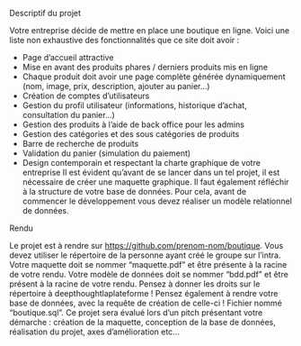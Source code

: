 Descriptif du projet

Votre entreprise décide de mettre en place une boutique en ligne.
Voici une liste non exhaustive des fonctionnalités que ce site doit avoir :
- Page d’accueil attractive
- Mise en avant des produits phares / derniers produits mis en ligne
- Chaque produit doit avoir une page complète générée
dynamiquement (nom, image, prix, description, ajouter au panier...)
- Création de comptes d’utilisateurs
- Gestion du profil utilisateur (informations, historique d’achat,
consultation du panier...)
- Gestion des produits à l’aide de back office pour les admins
- Gestion des catégories et des sous catégories de produits
- Barre de recherche de produits
- Validation du panier (simulation du paiement)
- Design contemporain et respectant la charte graphique de votre
entreprise
Il est évident qu’avant de se lancer dans un tel projet, il est nécessaire de
créer une maquette graphique.
Il faut également réfléchir à la structure de votre base de données. Pour
cela, avant de commencer le développement vous devez réaliser un
modèle relationnel de données.


Rendu


Le projet est à rendre sur https://github.com/prenom-nom/boutique. Vous
devez utiliser le répertoire de la personne ayant créé le groupe sur l’intra.
Votre maquette doit se nommer “maquette.pdf” et être présente à la racine
de votre rendu. Votre modèle de données doit se nommer “bdd.pdf” et être
présent à la racine de votre rendu.
Pensez à donner les droits sur le répertoire à deepthoughtlaplateforme !
Pensez également à rendre votre base de données, avec la requête de
création de celle-ci ! Fichier nommé “boutique.sql”.
Ce projet sera évalué lors d’un pitch présentant votre démarche :
création de la maquette, conception de la base de données,
réalisation du projet, axes d’amélioration etc...
